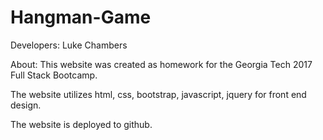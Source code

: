 # Hangman-Game

Developers: Luke Chambers

About: This website was created as homework for the Georgia Tech 2017 Full Stack Bootcamp.

The website utilizes html, css, bootstrap, javascript, jquery for front end design.

The website is deployed to github.
